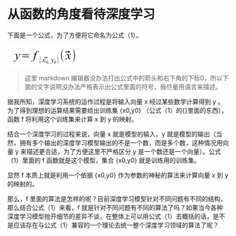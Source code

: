# 从函数的角度看待深度学习

下面是一个公式，为了方便将它命名为公式（1）。

![](14-img00.png)

> 这里 markdown 编辑器没办法打出公式中的箭头和右下角的下标0，所以下面的文字说明没办法严格表示出公式里面的符号，我尽量用语言来描述。

据我所知，深度学习系统的运作过程是将输入向量 x 经过某些数学计算得到 y 。为了得到理想的运算结果需要给出训练集 {x0,y0} （公式（1）的{}里面的东西），函数 f 将利用这个训练集来计算 x 到 y 的映射。

结合一个深度学习的过程来说，向量 x 就是模型的输入，y 就是模型的输出（当然，拥有多个输出的深度学习模型输出的不是一个数，而是多个数，这种情况用向量 y 来描述更合适，为了方便这里不严格区分 y 是一个数还是一个向量）。公式（1）里面的 f 函数就是这个模型，集合 {x0,y0} 就是训练用的训练集。

显然 f 本质上就是利用一个依据 {x0,y0} 作为参数的神秘的算法来计算向量 x 到 y 的映射的。

那么，f 里面的算法是怎样的呢？目前深度学习模型针对不同问题有不同的结构，那么结合公式（1）来看，f 就是针对不同问题有不同的算法了吗？如果当今各种深度学习模型抛开细节的差异不谈，在整体上可以用公式（1）去概括的话，是不是应该存在与公式（1）兼容的一个理论去统一整个深度学习领域的算法了呢？